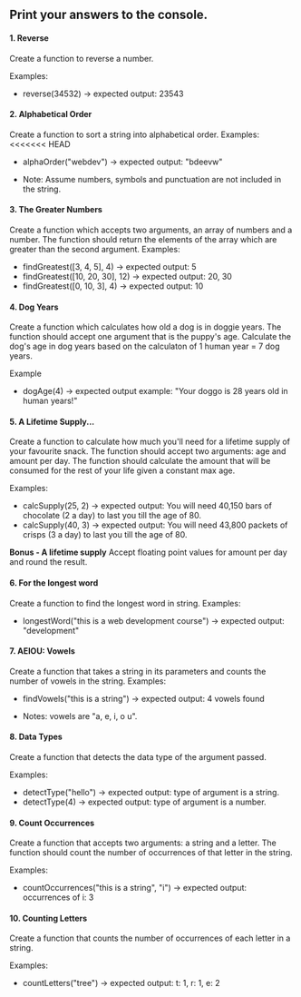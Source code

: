## Print your answers to the console.

#### 1. Reverse
Create a function to reverse a number. 

Examples: 
* reverse(34532) -> expected output: 23543

#### 2. Alphabetical Order
Create a function to sort a string into alphabetical order. 
Examples:
<<<<<<< HEAD
* alphaOrder("webdev") -> expected output: "bdeevw"

* Note: Assume numbers, symbols and punctuation are not included in the string.  

#### 3. The Greater Numbers
Create a function which accepts two arguments, an array of numbers and a number. The function should return the elements of the array which are greater than the second argument. 
Examples: 
* findGreatest([3, 4, 5], 4) -> expected output: 5
* findGreatest([10, 20, 30], 12) -> expected output: 20, 30
* findGreatest([0, 10, 3], 4) -> expected output: 10

#### 4. Dog Years
Create a function which calculates how old a dog is in doggie years. The function should accept one argument that is the puppy's age. Calculate the dog's age in dog years based on the calculaton of 1 human year = 7 dog years. 

Example
* dogAge(4) -> expected output example: "Your doggo is 28 years old in human years!"

#### 5. A Lifetime Supply...
Create a function to calculate how much you'll need for a lifetime supply of your favourite snack. The function should accept two arguments: age and amount per day. The function should calculate the amount that will be consumed for the rest of your life given a constant max age. 

Examples: 
* calcSupply(25, 2) -> expected output: You will need 40,150 bars of chocolate (2 a day) to last you till the age of 80. 
* calcSupply(40, 3) -> expected output: You will need 43,800 packets of crisps  (3 a day) to last you till the age of 80. 

**Bonus - A lifetime supply**
Accept floating point values for amount per day and round the result. 

#### 6. For the longest word
Create a function to find the longest word in string. 
Examples: 
* longestWord("this is a web development course") ->  expected output: "development"

#### 7. AEIOU: Vowels
Create a function that takes a string in its parameters and counts the number of vowels in the string. 
Examples: 
* findVowels("this is a string") -> expected output: 4 vowels found

* Notes: vowels are "a, e, i, o u". 

#### 8. Data Types
Create a function that detects the data type of the argument passed. 

Examples: 
* detectType("hello") -> expected output: type of argument is a string. 
* detectType(4) -> expected output: type of argument is a number. 

#### 9. Count Occurrences 
Create a function that accepts two arguments: a string and a letter. The function should count the number of occurrences of that letter in the string. 

Examples: 
* countOccurrences("this is a string", "i") -> expected output: occurrences of i: 3 

#### 10. Counting Letters
Create a function that counts the number of occurrences of each letter in a string. 

Examples: 
* countLetters("tree") -> expected output: t: 1, r: 1, e: 2

